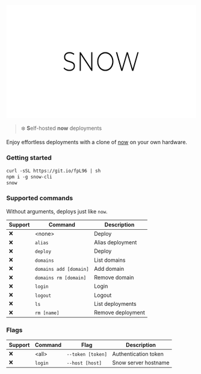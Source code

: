 <div align="center">
  <img height="300" src="./logo.svg">
</div>

> :snowflake: **S**elf-hosted **now** deployments 

Enjoy effortless deployments with a clone of [now](https://github.com/zeit/now-cli) on your own hardware.

### Getting started

```
curl -sSL https://git.io/fpL96 | sh
npm i -g snow-cli
snow
```

### Supported commands

Without arguments, deploys just like `now`.

| Support | Command                | Description       |
|---------|------------------------|-------------------|
| :x:     | \<none\>               | Deploy            |
| :x:     | `alias`                | Alias deployment  |
| :x:     | `deploy`               | Deploy            |
| :x:     | `domains`              | List domains      |
| :x:     | `domains add [domain]` | Add domain        |
| :x:     | `domains rm [domain]`  | Remove domain     |
| :x:     | `login`                | Login             |
| :x:     | `logout`               | Logout            |
| :x:     | `ls`                   | List deployments  |
| :x:     | `rm [name]`            | Remove deployment |
### Flags

| Support | Command | Flag              | Description          |
|---------|---------|-------------------|----------------------|
| :x:     | \<all\> | `--token [token]` | Authentication token |
| :x:     | `login` | `--host [host]`   | Snow server hostname |